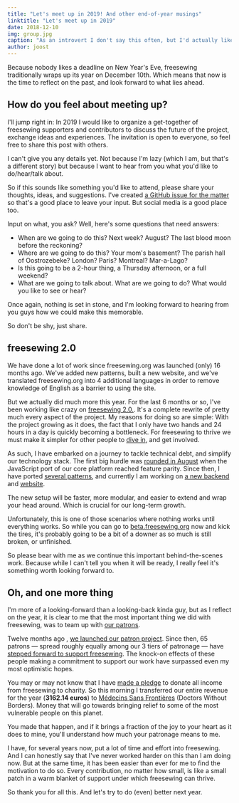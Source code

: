 ```yaml
---
title: "Let's meet up in 2019! And other end-of-year musings"
linktitle: "Let's meet up in 2019"
date: 2018-12-10
img: group.jpg
caption: "As an introvert I don't say this often, but I'd actually like to meet you guys."
author: joost
---
```


Because nobody likes a deadline on New Year's Eve, freesewing traditionally 
wraps up its year on December 10th. Which means that now is the time to 
reflect on the past, and look forward to what lies ahead.

## How do you feel about meeting up?

I'll jump right in: In 2019 I would like to organize a get-together 
of freesewing supporters and contributors to discuss the future of the project, 
exchange ideas and experiences. The invitation is open to everyone, so feel free
to share this post with others.

I can't give you any details yet. Not because I'm lazy (which I am, but that's a 
different story) but because I want to hear from you what you'd like to do/hear/talk 
about.

So if this sounds like something you'd like to attend, 
please share your thoughts, ideas, and suggestions. I've created
[a GitHub issue for the matter](https://github.com/freesewing/meetup/issues/1)
so that's a good place to leave your input. But social media is a good place too.

Input on what, you ask? Well, here's some questions that need answers:

 - When are we going to do this? Next week? August? The last blood moon before the reckoning?
 - Where are we going to do this? Your mom's basement? The parish hall of Oostrozebeke? London? Paris? Montreal? Mar-a-Lago?
 - Is this going to be a 2-hour thing, a Thursday afternoon, or a full weekend?
 - What are we going to talk about. What are we going to do? What would you like to see or hear?


Once again, nothing is set in stone, and I'm looking forward to hearing from you guys how
we could make this memorable.

So don't be shy, just share.

## freesewing 2.0

We have done a lot of work since freesewing.org was launched (only) 
16 months ago. We've added new patterns,  built a new website, and we've 
translated freesewing.org into 4 additional languages in order to remove 
knowledge of English as a barrier to using the site.

But we actually did much more this year. For the last 6 months or so, I've been 
working like crazy
on [freesewing 2.0.](https://github.com/freesewing/freesewing). 
It's a complete rewrite of pretty much 
every aspect of the project. My reasons for doing so are simple: With the project 
growing as it does, the fact that I only have two hands and 24 hours in a day is 
quickly becoming a bottleneck. For freesewing to thrive we must make it simpler 
for other people to [dive in](https://developer.freesewing.org), and get involved.

As such, I have embarked on a journey to tackle technical debt, and simplify our 
technology stack. The first big hurdle 
was [rounded in August](/blog/announcing-freesewing-library) when the JavaScript 
port of our core platform reached feature parity. Since then, I have 
ported [several patterns](https://github.com/freesewing/patterns), 
and currently I am working 
on [a new backend](https://github.com/freesewing/backend) and [website](https://github.com/freesewing/website). 

The new setup will be faster, more modular, and easier to extend and wrap your 
head around. Which is crucial for our long-term growth. 

Unfortunately, this is one of those scenarios where nothing works until everything works. 
So while you can go 
to [beta.freesewing.org](https://beta.freesewing.org) now and kick the tires, 
it's probably going to be a bit of a downer as so much is still broken, or unfinished.

So please bear with me as we continue this important behind-the-scenes work. 
Because while I can't tell you when it will be ready, 
I really feel it's something worth looking forward to.

## Oh, and one more thing

I'm more of a looking-forward than a looking-back kinda guy, but as I reflect on the year, 
it is clear to me that the most important thing we did with freesewing, was to team up 
with [our patrons](/community/who/patrons). 

Twelve months ago
, [we launched our patron project](/blog/calling-all-patrons). Since then, 65 patrons 
— spread roughly equally among our 3 tiers of patronage — 
have [stepped forward to support freesewing](/patrons/join). 
The knock-on effects of these people making a commitment to support our work have surpassed 
even my most optimistic hopes.

You may or may not know that I 
have [made a pledge](/docs/various/pledge) to donate all income from freesewing to charity. 
So this morning I transferred our entire revenue for the year (**3162.14 euros**) 
to [Médecins Sans Frontières](https://www.msf.org/) (Doctors Without Borders).
Money that will go towards bringing relief to some of the most vulnerable people on this planet.

You made that happen, and if it brings a fraction of the joy to your heart as it does to mine, 
you'll understand how much your patronage means to me.

I have, for several years now, put a lot of time and effort into freesewing. 
And I can honestly say that I've never worked harder on this than I am doing now. 
But at the same time, it has been easier than ever for me to find the motivation to do so. 
Every contribution, no matter how small, is like a small patch in a warm blanket of support 
under which freesewing can thrive.

So thank you for all this. And let's try to do (even) better next year.
